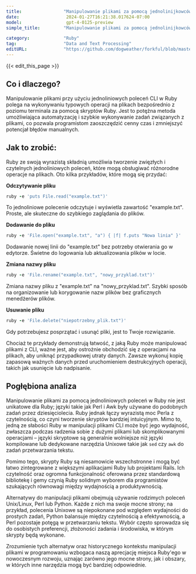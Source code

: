 ```yaml
---
title:                "Manipulowanie plikami za pomocą jednolinijkowców CLI"
date:                  2024-01-27T16:21:38.017624-07:00
model:                 gpt-4-0125-preview
simple_title:         "Manipulowanie plikami za pomocą jednolinijkowców CLI"

category:             "Ruby"
tag:                  "Data and Text Processing"
editURL:              "https://github.com/dogweather/forkful/blob/master/content/pl/ruby/manipulating-files-with-cli-one-liners.md"
---
```


{{< edit_this_page >}}

## Co i dlaczego?

Manipulowanie plikami przy użyciu jednoliniowych poleceń CLI w Ruby polega na wykonywaniu typowych operacji na plikach bezpośrednio z poziomu terminala za pomocą skryptów Ruby. Jest to potężna metoda umożliwiająca automatyzację i szybkie wykonywanie zadań związanych z plikami, co pozwala programistom zaoszczędzić cenny czas i zmniejszyć potencjał błędów manualnych.

## Jak to zrobić:

Ruby ze swoją wyrazistą składnią umożliwia tworzenie zwięzłych i czytelnych jednoliniowych poleceń, które mogą obsługiwać różnorodne operacje na plikach. Oto kilka przykładów, które mogą się przydać:

**Odczytywanie pliku**

```ruby
ruby -e 'puts File.read("example.txt")'
```

To jednoliniowe polecenie odczytuje i wyświetla zawartość "example.txt". Proste, ale skuteczne do szybkiego zaglądania do plików.

**Dodawanie do pliku**

```ruby
ruby -e 'File.open("example.txt", "a") { |f| f.puts "Nowa linia" }'
```

Dodawanie nowej linii do "example.txt" bez potrzeby otwierania go w edytorze. Świetne do logowania lub aktualizowania plików w locie.

**Zmiana nazwy pliku**

```ruby
ruby -e 'File.rename("example.txt", "nowy_przyklad.txt")'
```

Zmiana nazwy pliku z "example.txt" na "nowy_przyklad.txt". Szybki sposób na organizowanie lub korygowanie nazw plików bez graficznych menedżerów plików.

**Usuwanie pliku**

```ruby
ruby -e 'File.delete("niepotrzebny_plik.txt")'
```

Gdy potrzebujesz posprzątać i usunąć pliki, jest to Twoje rozwiązanie.

Chociaż te przykłady demonstrują łatwość, z jaką Ruby może manipulować plikami z CLI, ważne jest, aby ostrożnie obchodzić się z operacjami na plikach, aby uniknąć przypadkowej utraty danych. Zawsze wykonuj kopię zapasową ważnych danych przed uruchomieniem destrukcyjnych operacji, takich jak usunięcie lub nadpisanie.

## Pogłębiona analiza

Manipulowanie plikami za pomocą jednoliniowych poleceń w Ruby nie jest unikatowe dla Ruby; języki takie jak Perl i Awk były używane do podobnych zadań przez dziesięciolecia. Ruby jednak łączy wyrazistą moc Perla z czytelnością, co czyni tworzenie skryptów bardziej intuicyjnym. Mimo to, jedną ze słabości Ruby w manipulacji plikami CLI może być jego wydajność, zwłaszcza podczas radzenia sobie z dużymi plikami lub skomplikowanymi operacjami – języki skryptowe są generalnie wolniejsze niż języki kompilowane lub dedykowane narzędzia Unixowe takie jak `sed` czy `awk` do zadań przetwarzania tekstu.

Pomimo tego, skrypty Ruby są niesamowicie wszechstronne i mogą być łatwo zintegrowane z większymi aplikacjami Ruby lub projektami Rails. Ich czytelność oraz ogromna funkcjonalność oferowana przez standardową bibliotekę i gemy czynią Ruby solidnym wyborem dla programistów szukających równowagi między wydajnością a produktywnością.

Alternatywy do manipulacji plikami obejmują używanie rodzimych poleceń Unix/Linux, Perl lub Python. Każde z nich ma swoje mocne strony; na przykład, polecenia Unixowe są niepokonane pod względem wydajności do prostych zadań, Python balansuje między czytelnością a efektywnością, a Perl pozostaje potęgą w przetwarzaniu tekstu. Wybór często sprowadza się do osobistych preferencji, złożoności zadania i środowiska, w którym skrypty będą wykonane.

Zrozumienie tych alternatyw oraz historycznego kontekstu manipulacji plikami w programowaniu wzbogaca naszą aprecjację miejsca Ruby'ego w nowoczesnym rozwoju, uznając zarówno jego mocne strony, jak i obszary, w których inne narzędzia mogą być bardziej odpowiednie.
